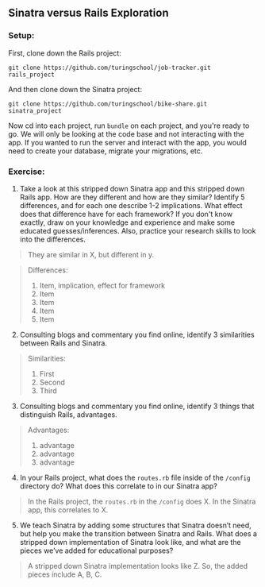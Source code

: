 ## Sinatra versus Rails Exploration

### Setup:

First, clone down the Rails project:

```terminal
git clone https://github.com/turingschool/job-tracker.git rails_project
```

And then clone down the Sinatra project:

```terminal
git clone https://github.com/turingschool/bike-share.git sinatra_project
```
Now cd into each project, run `bundle` on each project, and you're ready to go. We will only be looking at the code base and not interacting with the app. If you wanted to run the server and interact with the app, you would need to create your database, migrate your migrations, etc.

### Exercise:

1. Take a look at this stripped down Sinatra app and this stripped down Rails app. How are they different and how are they similar? Identify 5 differences, and for each one describe 1-2 implications. What effect does that difference have for each framework? If you don't know exactly, draw on your knowledge and experience and make some educated guesses/inferences. Also, practice your research skills to look into the differences.

>They are similar in X, but different in y.

>Differences:
>1. Item, implication, effect for framework
>2. Item
>3. Item
>4. Item
>5. Item

2. Consulting blogs and commentary you find online, identify 3 similarities between Rails and Sinatra.

>Similarities:
>1. First
>2. Second
>3. Third

3. Consulting blogs and commentary you find online, identify 3 things that distinguish Rails, advantages.

>Advantages:
>1. advantage
>2. advantage
>3. advantage

4. In your Rails project, what does the `routes.rb` file inside of the `/config` directory do? What does this correlate to in our Sinatra app?

>In the Rails project, the `routes.rb` in the `/config` does X. In the Sinatra app, this correlates to X.

5. We teach Sinatra by adding some structures that Sinatra doesn’t need, but help you make the transition between Sinatra and Rails. What does a stripped down implementation of Sinatra look like, and what are the pieces we’ve added for educational purposes?

>A stripped down Sinatra implementation looks like Z. So, the added pieces include A, B, C.
